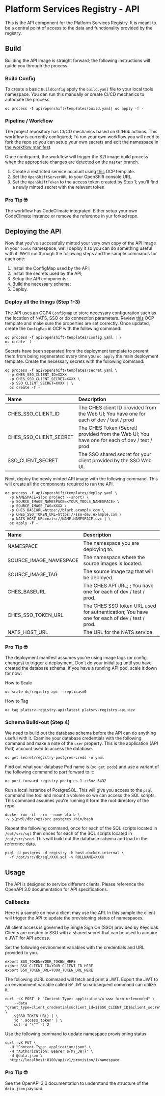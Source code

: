 

# Platform Services Registry - API

This is the API component for the Platform Services Registry. It is meant to be a central point of access to the data and functionality provided by the registry.

## Build

Building the API image is straight forward; the following instructions will guide you through the process.

### Build Config

To create a basic `BuildConfig` apply the `build.yaml` file to your local tools namespace. You can run this manually or create CI/CD mechanics to automate the process.

```console
oc process -f api/openshift/templates/build.yaml| oc apply -f -
```

### Pipeline / Workflow

The project repository has CI/CD mechanics based on GitHub actions. This workflow is currently configured; To run your own workflow you will need to fork the repo so you can setup your own secrets and edit the namespace in [the workflow manifest](../.github/workflows/api.yml).

Once configured, the workflow will trigger the S2I image build process when the appropriate changes are detected on the `master` branch.

1. Create a restricted service account using [this](../openshift/cicd.yaml) OCP template.
2. Set the `OpenShiftServerURL` to your OpenShift console URL.
3. Set the `OpenShiftToken` to the access token created by Step 1; you'll find a newly minted secret with the relevant token.

### Pro Tip 🤓

The workflow has CodeClimate integrated. Either setup your own CodeClimate instance or remove the reference in yur forked repo.

## Deploying the API

Now that you've successfully minted your very own copy of the API image in your `tools` namespace, we'll deploy it so you can do something useful with it. We'll run through the following steps and the sample commands for each one:

1. Install the ConfigMap used by the API;
2. Install the secrets used by the API;
3. Setup the API components;
4. Build the necessary schema;
5. Deploy.

### Deploy all the things (Step 1-3)

The API uses an OCP4 `ConfigMap` to store necessary configuration such as the location of NATS, SSO or db connection parameters. Review [this](./openshift/templates/config.yaml) OCP template and make sure the properties are set correctly. Once updated, create the `ConfigMap` in OCP with the following command:

```console
oc process -f api/openshift/templates/config.yaml | \
oc create -f -
```

Secrets have been separated from the deployment template to prevent them from being regenerated every time you `oc apply` the main deployment template. Create the necessary secrets with the following command:

```console
oc process -f api/openshift/templates/secret.yaml \
  -p CHES_SSO_CLIENT_ID=XXXX
  -p CHES_SSO_CLIENT_SECRET=XXXX \
  -p SSO_CLIENT_SECRET=XXXX | \
  oc create -f -
```

| Name                   | Description |
| :--------------------- | :-----------|
| CHES_SSO_CLIENT_ID     | The CHES client ID provided from the Web UI; You have one for each of dev / test / prod |
| CHES_SSO_CLIENT_SECRET | The CHES Token (Secret) provided from the Web UI; You have one for each of dev / test / prod |
| SSO_CLIENT_SECRET      | The SSO shared secret for your client provided by the SSO Web UI.


Next, deploy the newly minted API image with the following command. This will create all the components required to run the API.

```console
oc process -f api/openshift/templates/deploy.yaml \
  -p NAMESPACE=$(oc project --short) \
  -p SOURCE_IMAGE_NAMESPACE=<YOUR_TOOLS_NAMESPACE> \
  -p SOURCE_IMAGE_TAG=XXXX \
  -p CHES_BASEURL=https://blarb.example.com \
  -p CHES_SSO_TOKEN_URL=https://sso-dev.example.com \
  -p NATS_HOST_URL=nats://NAME.NAMESPACE.svc | \
  oc apply -f -
  ```

| Name                   | Description |
| :--------------------- | :-----------|
| NAMESPACE              | The namespace you are deploying to.
| SOURCE_IMAGE_NAMESPACE | The namespace where the source images is located.
| SOURCE_IMAGE_TAG       | The source image tag that will be deployed.
| CHES_BASEURL           | The CHES API URL; ; You have one for each of dev / test / prod.
| CHES_SSO_TOKEN_URL     | The CHES SSO token URL used for authentication; You have one for each of dev / test / prod.
| NATS_HOST_URL          | The URL for the NATS service.


### Pro Tip 🤓
  
The deployment manifest assumes you're using image tags (or config changes) to trigger a deployment. Don't do your initial tag until you have created the database schema. If you have a running API pod, scale it down for now:

How to Scale
```console
oc scale dc/registry-api --replicas=0
```

How to Tag
```console
oc tag platsrv-registry-api:latest platsrv-registry-api:dev
```

### Schema Build-out (Step 4)

We need to build out the database schema before the API can do anything useful with it. Examine your database credentials with the following command and make a note of the `user` property. This is the application (API Pod) account used to access the database.

```console
oc get secret/registry-postgres-creds -o yaml
```

Find out what your database Pod name is (`oc get pods`) and use a variant of the following command to port forward to it:

```console
oc port-forward registry-postgres-1-rz6nz 5432
```

Run a local instance of PostgreSQL. This will give you access to the `psql` command line tool and mount a volume so we can access the SQL scripts. This command assumes you're running it form the root directory of the repo.

```console
docker run -it --rm --name blarb \
-v $(pwd)/db:/opt/src postgres /bin/bash
```

Repeat the following command, once for each of the SQL scripts located in `/opt/src/sql` then onces for each of the SQL scripts located in `/opt/src/seed`. This will build out the database schema and load in the reference data.

```console
psql -U postgres -d registry -h host.docker.internal \
  -f /opt/src/db/sql/XXX.sql -v ROLLNAME=XXXX
```

## Usage

The API is designed to service different clients. Please reference the OpenAPI 3.0 documentation for API specifications.

### Callbacks

Here is a sample on how a client may use the API. In this sample the client will trigger the API to update the provisioning status of namespaces.

All client access is governed by Single Sign On (SSO) provided by Keycloak. Clients are created in SSO with a shared secret that can be used to acquire a JWT for API access.

Set the following environment variables with the credentials and URL provided to you.

```console
export SSO_TOKEN=YOUR_TOKEN_HERE
export SSO_CLIENT_ID=YOUR_CLIENT_ID_HERE
export SSO_TOKEN_URL=YOUR_TOKEN_URL_HERE
```

The following cURL command will fetch and print a JWT. Export the JWT to an environment variable called `MY_JWT` so subsequent command can utilize it. 

```console
curl -sX POST -H "Content-Type: application/x-www-form-urlencoded" \
    --data "grant_type=client_credentials&client_id=${SSO_CLIENT_ID}&client_secret=${SSO_TOKEN}" \
    ${SSO_TOKEN_URL} | \
    jq '.access_token' | \
    cut -d "\"" -f 2
```

Use the following command to update namespace provisioning status

```console
curl -vX PUT \
  -H "Content-Type: application/json" \
  -H "Authorization: Bearer ${MY_JWT}" \
  -d @data.json \
  http://localhost:8100/api/v1/provision/1/namespace
```

### Pro Tip 🤓

See the OpenAPI 3.0 documentation to understand the structure of the `data.json` payload.
